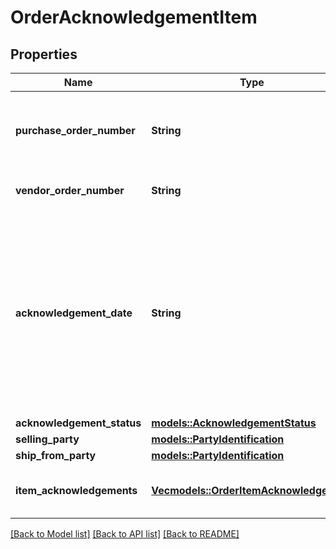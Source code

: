 # OrderAcknowledgementItem

## Properties

Name | Type | Description | Notes
------------ | ------------- | ------------- | -------------
**purchase_order_number** | **String** | The purchase order number for this order. Formatting Notes: alpha-numeric code. | 
**vendor_order_number** | **String** | The vendor's order number for this order. | 
**acknowledgement_date** | **String** | The date and time when the order is acknowledged, in ISO-8601 date/time format. For example: 2018-07-16T23:00:00Z / 2018-07-16T23:00:00-05:00 / 2018-07-16T23:00:00-08:00. | 
**acknowledgement_status** | [**models::AcknowledgementStatus**](AcknowledgementStatus.md) |  | 
**selling_party** | [**models::PartyIdentification**](PartyIdentification.md) |  | 
**ship_from_party** | [**models::PartyIdentification**](PartyIdentification.md) |  | 
**item_acknowledgements** | [**Vec<models::OrderItemAcknowledgement>**](OrderItemAcknowledgement.md) | Item details including acknowledged quantity. | 

[[Back to Model list]](../README.md#documentation-for-models) [[Back to API list]](../README.md#documentation-for-api-endpoints) [[Back to README]](../README.md)


